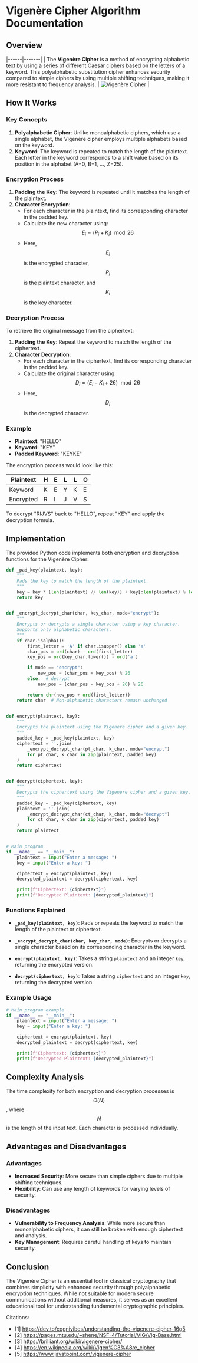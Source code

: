 # Vigenère Cipher Algorithm Documentation

## Overview


|------|-------|
| The **Vigenère Cipher** is a method of encrypting alphabetic text by using a series of different Caesar ciphers based on the letters of a keyword. This polyalphabetic substitution cipher enhances security compared to simple ciphers by using multiple shifting techniques, making it more resistant to frequency analysis. | <img src="https://upload.wikimedia.org/wikipedia/commons/1/1a/Vigenere.jpg" alt="Vigenère Cipher"> |



## How It Works

### Key Concepts

1. **Polyalphabetic Cipher**: Unlike monoalphabetic ciphers, which use a single alphabet, the Vigenère cipher employs multiple alphabets based on the keyword.
2. **Keyword**: The keyword is repeated to match the length of the plaintext. Each letter in the keyword corresponds to a shift value based on its position in the alphabet (A=0, B=1, ..., Z=25).

### Encryption Process

1. **Padding the Key**: The keyword is repeated until it matches the length of the plaintext.
2. **Character Encryption**:
   - For each character in the plaintext, find its corresponding character in the padded key.
   - Calculate the new character using:
     $$
     E_i = (P_i + K_i) \mod 26
     $$
   - Here, $$E_i$$ is the encrypted character, $$P_i$$ is the plaintext character, and $$K_i$$ is the key character.

### Decryption Process

To retrieve the original message from the ciphertext:

1. **Padding the Key**: Repeat the keyword to match the length of the ciphertext.
2. **Character Decryption**:
   - For each character in the ciphertext, find its corresponding character in the padded key.
   - Calculate the original character using:
     $$
     D_i = (E_i - K_i + 26) \mod 26
     $$
   - Here, $$D_i$$ is the decrypted character.

### Example

- **Plaintext**: "HELLO"
- **Keyword**: "KEY"
- **Padded Keyword**: "KEYKE"

The encryption process would look like this:

| Plaintext | H | E | L | L | O |
|-----------|---|---|---|---|---|
| Keyword   | K | E | Y | K | E |
| Encrypted | R | I | J | V | S |

To decrypt "RIJVS" back to "HELLO", repeat "KEY" and apply the decryption formula.

## Implementation

The provided Python code implements both encryption and decryption functions for the Vigenère Cipher:

```python
def _pad_key(plaintext, key):
    """
    Pads the key to match the length of the plaintext.
    """
    key = key * (len(plaintext) // len(key)) + key[:len(plaintext) % len(key)]
    return key


def _encrypt_decrypt_char(char, key_char, mode="encrypt"):
    """
    Encrypts or decrypts a single character using a key character.
    Supports only alphabetic characters.
    """
    if char.isalpha():
        first_letter = 'A' if char.isupper() else 'a'
        char_pos = ord(char) - ord(first_letter)
        key_pos = ord(key_char.lower()) - ord('a')

        if mode == "encrypt":
            new_pos = (char_pos + key_pos) % 26
        else:  # decrypt
            new_pos = (char_pos - key_pos + 26) % 26

        return chr(new_pos + ord(first_letter))
    return char  # Non-alphabetic characters remain unchanged


def encrypt(plaintext, key):
    """
    Encrypts the plaintext using the Vigenère cipher and a given key.
    """
    padded_key = _pad_key(plaintext, key)
    ciphertext = ''.join(
        _encrypt_decrypt_char(pt_char, k_char, mode="encrypt")
        for pt_char, k_char in zip(plaintext, padded_key)
    )
    return ciphertext


def decrypt(ciphertext, key):
    """
    Decrypts the ciphertext using the Vigenère cipher and a given key.
    """
    padded_key = _pad_key(ciphertext, key)
    plaintext = ''.join(
        _encrypt_decrypt_char(ct_char, k_char, mode="decrypt")
        for ct_char, k_char in zip(ciphertext, padded_key)
    )
    return plaintext


# Main program
if __name__ == "__main__":
    plaintext = input("Enter a message: ")
    key = input("Enter a key: ")

    ciphertext = encrypt(plaintext, key)
    decrypted_plaintext = decrypt(ciphertext, key)

    print(f"Ciphertext: {ciphertext}")
    print(f"Decrypted Plaintext: {decrypted_plaintext}")
```

### Functions Explained

- **`_pad_key(plaintext, key)`**: Pads or repeats the keyword to match the length of the plaintext or ciphertext.
  
- **`_encrypt_decrypt_char(char, key_char, mode)`**: Encrypts or decrypts a single character based on its corresponding character in the keyword.

- **`encrypt(plaintext, key)`**: Takes a string `plaintext` and an integer `key`, returning the encrypted version.

- **`decrypt(ciphertext, key)`**: Takes a string `ciphertext` and an integer `key`, returning the decrypted version.

### Example Usage

```python
# Main program example
if __name__ == "__main__":
    plaintext = input("Enter a message: ")
    key = input("Enter a key: ")

    ciphertext = encrypt(plaintext, key)
    decrypted_plaintext = decrypt(ciphertext, key)

    print(f"Ciphertext: {ciphertext}")
    print(f"Decrypted Plaintext: {decrypted_plaintext}")
```

## Complexity Analysis

The time complexity for both encryption and decryption processes is $$O(N)$$, where $$N$$ is the length of the input text. Each character is processed individually.

## Advantages and Disadvantages

### Advantages
- **Increased Security**: More secure than simple ciphers due to multiple shifting techniques.
- **Flexibility**: Can use any length of keywords for varying levels of security.

### Disadvantages
- **Vulnerability to Frequency Analysis**: While more secure than monoalphabetic ciphers, it can still be broken with enough ciphertext and analysis.
- **Key Management**: Requires careful handling of keys to maintain security.

## Conclusion

The Vigenère Cipher is an essential tool in classical cryptography that combines simplicity with enhanced security through polyalphabetic encryption techniques. While not suitable for modern secure communications without additional measures, it serves as an excellent educational tool for understanding fundamental cryptographic principles.

Citations:
   - [1] https://dev.to/cognivibes/understanding-the-vigenere-cipher-16g5
   - [2] https://pages.mtu.edu/~shene/NSF-4/Tutorial/VIG/Vig-Base.html
   - [3] https://brilliant.org/wiki/vigenere-cipher/
   - [4] https://en.wikipedia.org/wiki/Vigen%C3%A8re_cipher
   - [5] https://www.javatpoint.com/vigenere-cipher
